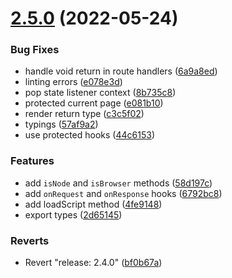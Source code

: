 # [2.5.0](https://github.com/chialab/synapse/compare/v2.4.0...v2.5.0) (2022-05-24)


### Bug Fixes

* handle void return in route handlers ([6a9a8ed](https://github.com/chialab/synapse/commit/6a9a8eddb57ec5ae0b970871e9e20dd5c041a29a))
* linting errors ([e078e3d](https://github.com/chialab/synapse/commit/e078e3dd9199ea134ca06561d188d1d034ce472a))
* pop state listener context ([8b735c8](https://github.com/chialab/synapse/commit/8b735c811b5ecc0d87e8b89705699f9ff2775c71))
* protected current page ([e081b10](https://github.com/chialab/synapse/commit/e081b1080de44e38b7678fe8415a49003e2e7e38))
* render return type ([c3c5f02](https://github.com/chialab/synapse/commit/c3c5f02e210ee82531221f8a977773dbb75c9bd9))
* typings ([57af9a2](https://github.com/chialab/synapse/commit/57af9a245753c677358bbb4d20736844f1d7e763))
* use protected hooks ([44c6153](https://github.com/chialab/synapse/commit/44c61537a5ba055cb9c834001f84637810ba5839))


### Features

* add `isNode` and `isBrowser` methods ([58d197c](https://github.com/chialab/synapse/commit/58d197c8484555e37ab4717afa6965dc355498b5))
* add `onRequest` and `onResponse` hooks ([6792bc8](https://github.com/chialab/synapse/commit/6792bc89f30fd0c333bee94a6c26f348b74647d0))
* add loadScript method ([4fe9148](https://github.com/chialab/synapse/commit/4fe91482a4de41591459b13d421eb816627abe66))
* export types ([2d65145](https://github.com/chialab/synapse/commit/2d65145514ff7539b445c5de1a739a67e423a303))


### Reverts

* Revert "release: 2.4.0" ([bf0b67a](https://github.com/chialab/synapse/commit/bf0b67a1e7940afcfef6f31237c71ebeeb0574ee))
